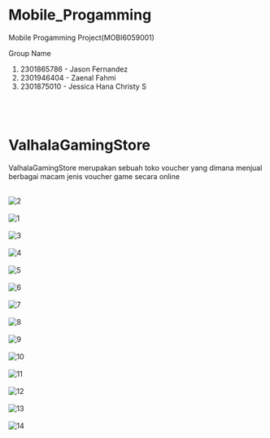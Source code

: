 # Mobile_Progamming
Mobile Progamming Project(MOBI6059001)

Group Name
1. 2301865786 - Jason Fernandez
2. 2301946404 - Zaenal Fahmi
3. 2301875010 - Jessica Hana Christy S  </br> </br> </br> </br>

# ValhalaGamingStore
ValhalaGamingStore merupakan sebuah toko voucher yang dimana menjual berbagai macam jenis voucher game secara online</br> </br>

![2](https://user-images.githubusercontent.com/96428723/150256879-7ba9a5f5-a037-4166-879e-3e9810267683.png) </br> </br>
![1](https://user-images.githubusercontent.com/96428723/150261815-1e3acbe0-d03b-40f4-ad4c-370d5b4593d9.png) </br> </br>
![3](https://user-images.githubusercontent.com/96428723/150256890-1ca44420-4949-476a-92c5-c86d6457d8fb.png) </br> </br>
![4](https://user-images.githubusercontent.com/96428723/150256909-907fc8bf-3d07-41e9-a89a-ff8167bb5227.png) </br> </br>
![5](https://user-images.githubusercontent.com/96428723/150256934-0ef1eca1-9181-4425-9608-4c07db5bea93.png) </br> </br>
![6](https://user-images.githubusercontent.com/96428723/150256949-4a549f6d-f113-4130-8b1f-ddd6512dfd7a.png) </br> </br>
![7](https://user-images.githubusercontent.com/96428723/150257059-364c76d2-8b80-41d5-a555-8cf9a7030561.png) </br> </br>
![8](https://user-images.githubusercontent.com/96428723/150257080-0e1b154b-3875-4e3f-9667-6d1fed03246b.png) </br> </br>
![9](https://user-images.githubusercontent.com/96428723/150257087-30821b62-6a5c-41cb-98ab-b78468ca8be0.png) </br> </br>
![10](https://user-images.githubusercontent.com/96428723/150257096-a8fb8f32-3532-43ed-b47f-b31fdce7cbfa.png) </br> </br>
![11](https://user-images.githubusercontent.com/96428723/150257101-eba2ddf2-d8fe-42ed-9de9-fcf320527ee7.png) </br> </br>
![12](https://user-images.githubusercontent.com/96428723/150257110-aef11dcb-240e-441e-8370-232da47a732d.png) </br> </br>
![13](https://user-images.githubusercontent.com/96428723/150257165-39ffde88-57ff-4666-99b4-5737573f1dcc.png) </br> </br>
![14](https://user-images.githubusercontent.com/96428723/150257149-88adca56-c221-4537-9344-0b11858177a5.png) </br> </br>

